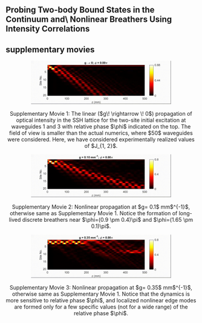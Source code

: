 ## Probing Two-body Bound States in the Continuum and\\ Nonlinear Breathers Using Intensity Correlations
## supplementary movies

<p align="center">
<img src="Videos/TS_Correlation_2024/Movie-1.gif" width="370"/>
</p>


<p align="center">
Supplementary Movie 1: The linear ($g\! \rightarrow \! 0$) propagation of optical intensity in the SSH lattice for the two-site initial excitation at waveguides 1 and 3 with relative phase $\phi$ indicated on the top. The field of view is smaller than the actual numerics, where $50$ waveguides were considered. Here, we have considered experimentally realized values of $J_{1, 2}$.
</p>





<p align="center">
<img src="Videos/TS_Correlation_2024/Movie-2.gif" width="370"/>
</p>


<p align="center">
Supplementary Movie 2: Nonlinear propagation at $g= 0.1$ mm$^{-1}$, otherwise same as Supplementary Movie 1. 
Notice the formation of long-lived discrete breathers near $\phi=(0.9 \pm 0.4)\pi$ and $\phi=(1.65 \pm 0.1)\pi$.
</p>






<p align="center">
<img src="Videos/TS_Correlation_2024/Movie-3.gif" width="370"/>
</p>


<p align="center">
Supplementary Movie 3: Nonlinear propagation at $g= 0.35$ mm$^{-1}$, otherwise same as Supplementary Movie 1. Notice that the dynamics is more sensitive to relative phase $\phi$, and  localized nonlinear edge modes are formed only for a few specific values (not for a wide range) of the relative phase $\phi$. 
</p>

